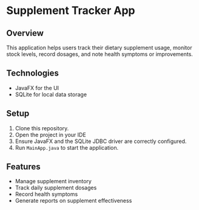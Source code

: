 # Supplement Tracker App

## Overview
This application helps users track their dietary supplement usage, monitor stock levels, record dosages, and note health symptoms or improvements.

## Technologies
- JavaFX for the UI
- SQLite for local data storage

## Setup
1. Clone this repository.
2. Open the project in your IDE
3. Ensure JavaFX and the SQLite JDBC driver are correctly configured.
4. Run `MainApp.java` to start the application.

## Features
- Manage supplement inventory
- Track daily supplement dosages
- Record health symptoms
- Generate reports on supplement effectiveness


